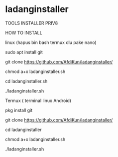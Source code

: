 # ladanginstaller
TOOLS INSTALLER PRIV8


HOW TO INSTALL 

linux (hapus bin bash termux dlu pake nano)

sudo apt install git

git clone https://github.com/AfdiKun/ladanginstaller/

chmod a+x ladanginstaller.sh

cd ladanginstaller.sh

./ladanginstaller.sh

Termux ( terminal linux Android)

pkg install git

git clone https://github.com/AfdiKun/ladanginstaller/

cd ladanginstaller

chmod a+x ladanginstaller.sh

./ladanginstaller.sh
